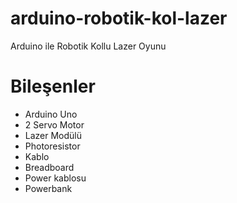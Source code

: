 # arduino-robotik-kol-lazer
Arduino ile Robotik Kollu Lazer Oyunu

# Bileşenler
* Arduino Uno
* 2 Servo Motor
* Lazer Modülü
* Photoresistor
* Kablo
* Breadboard
* Power kablosu
* Powerbank
